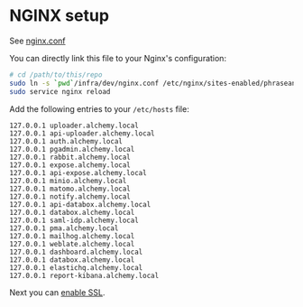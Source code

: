 # NGINX setup

See [nginx.conf](../infra/dev/nginx.conf)

You can directly link this file to your Nginx's configuration:

```bash
# cd /path/to/this/repo
sudo ln -s `pwd`/infra/dev/nginx.conf /etc/nginx/sites-enabled/phraseanet-services.conf
sudo service nginx reload
```

Add the following entries to your `/etc/hosts` file:

```
127.0.0.1 uploader.alchemy.local
127.0.0.1 api-uploader.alchemy.local
127.0.0.1 auth.alchemy.local
127.0.0.1 pgadmin.alchemy.local
127.0.0.1 rabbit.alchemy.local
127.0.0.1 expose.alchemy.local
127.0.0.1 api-expose.alchemy.local
127.0.0.1 minio.alchemy.local
127.0.0.1 matomo.alchemy.local
127.0.0.1 notify.alchemy.local
127.0.0.1 api-databox.alchemy.local
127.0.0.1 databox.alchemy.local
127.0.0.1 saml-idp.alchemy.local
127.0.0.1 pma.alchemy.local
127.0.0.1 mailhog.alchemy.local
127.0.0.1 weblate.alchemy.local
127.0.0.1 dashboard.alchemy.local
127.0.0.1 databox.alchemy.local
127.0.0.1 elastichq.alchemy.local
127.0.0.1 report-kibana.alchemy.local
```

Next you can [enable SSL](./configure-ssl.md).
